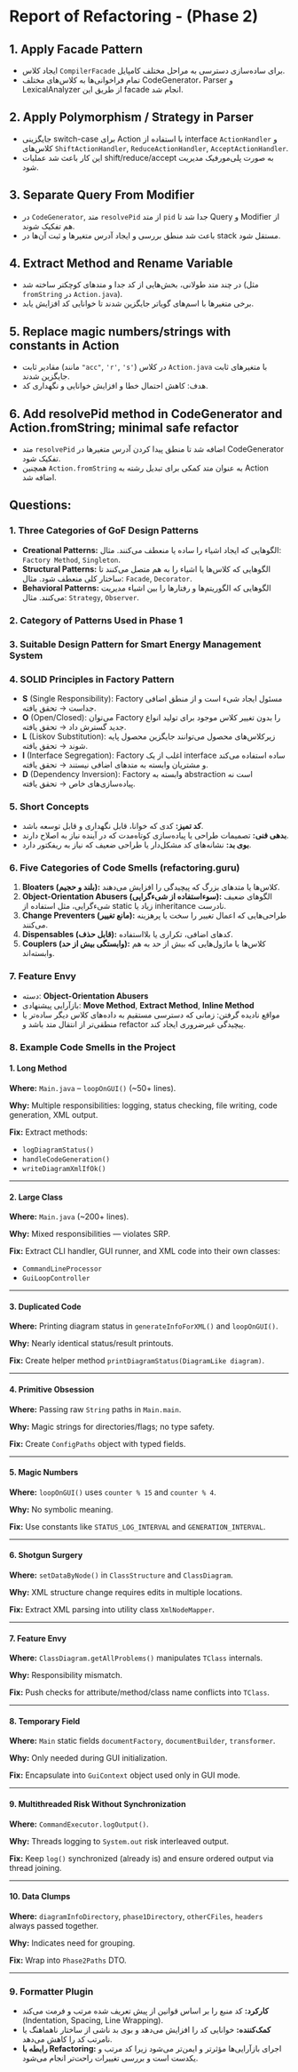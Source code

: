 # Report of Refactoring - (Phase 2)

## 1. Apply Facade Pattern
- ایجاد کلاس `CompilerFacade` برای ساده‌سازی دسترسی به مراحل مختلف کامپایل. 
- تمام فراخوانی‌ها به کلاس‌های مختلف CodeGenerator، Parser و LexicalAnalyzer از طریق این facade انجام شد.

## 2. Apply Polymorphism / Strategy in Parser
- جایگزینی switch-case برای Action با استفاده از interface `ActionHandler` و کلاس‌های `ShiftActionHandler`, `ReduceActionHandler`, `AcceptActionHandler`. 
- این کار باعث شد عملیات shift/reduce/accept به صورت پلی‌مورفیک مدیریت شود.

## 3. Separate Query From Modifier
- در `CodeGenerator`, متد `resolvePid` از متد `pid` جدا شد تا Query و Modifier از هم تفکیک شوند. 
- باعث شد منطق بررسی و ایجاد آدرس متغیرها و ثبت آن‌ها در stack مستقل شود.

## 4. Extract Method and Rename Variable
- در چند متد طولانی، بخش‌هایی از کد جدا و متدهای کوچکتر ساخته شد (مثل `fromString` در `Action.java`).  
- برخی متغیرها با اسم‌های گویا‌تر جایگزین شدند تا خوانایی کد افزایش یابد.

## 5. Replace magic numbers/strings with constants in Action
- مقادیر ثابت (مانند `"acc"`, `'r'`, `'s'`) در کلاس `Action.java` با متغیرهای ثابت جایگزین شدند.  
- هدف: کاهش احتمال خطا و افزایش خوانایی و نگهداری کد.

## 6. Add resolvePid method in CodeGenerator and Action.fromString; minimal safe refactor
- متد `resolvePid` اضافه شد تا منطق پیدا کردن آدرس متغیرها در CodeGenerator تفکیک شود.  
- همچنین `Action.fromString` به عنوان متد کمکی برای تبدیل رشته به Action اضافه شد.


##  Questions:

### 1. Three Categories of GoF Design Patterns
- **Creational Patterns:** الگوهایی که ایجاد اشیاء را ساده یا منعطف می‌کنند. مثال: `Factory Method`, `Singleton`.  
- **Structural Patterns:** الگوهایی که کلاس‌ها یا اشیاء را به هم متصل می‌کنند تا ساختار کلی منعطف شود. مثال: `Facade`, `Decorator`.  
- **Behavioral Patterns:** الگوهایی که الگوریتم‌ها و رفتارها را بین اشیاء مدیریت می‌کنند. مثال: `Strategy`, `Observer`.


### 2. Category of Patterns Used in Phase 1


### 3. Suitable Design Pattern for Smart Energy Management System


### 4. SOLID Principles in Factory Pattern
- **S** (Single Responsibility): Factory مسئول ایجاد شیء است و از منطق اضافی جداست → تحقق یافته.  
- **O** (Open/Closed): می‌توان Factory را بدون تغییر کلاس موجود برای تولید انواع جدید گسترش داد → تحقق یافته.  
- **L** (Liskov Substitution): زیرکلاس‌های محصول می‌توانند جایگزین محصول پایه شوند → تحقق یافته.  
- **I** (Interface Segregation): Factory اغلب از یک interface ساده استفاده می‌کند و مشتریان وابسته به متدهای اضافی نیستند → تحقق یافته.  
- **D** (Dependency Inversion): Factory وابسته به abstraction است نه پیاده‌سازی‌های خاص → تحقق یافته.


### 5. Short Concepts
- **کد تمیز:** کدی که خوانا، قابل نگهداری و قابل توسعه باشد.  
- **بدهی فنی:** تصمیمات طراحی یا پیاده‌سازی کوتاه‌مدت که در آینده نیاز به اصلاح دارند.  
- **بوی بد:** نشانه‌های کد مشکل‌دار یا طراحی ضعیف که نیاز به ریفکتور دارد.



### 6. Five Categories of Code Smells (refactoring.guru)
1. **Bloaters (بلند و حجیم):** کلاس‌ها یا متدهای بزرگ که پیچیدگی را افزایش می‌دهند.  
2. **Object-Orientation Abusers (سوءاستفاده از شیءگرایی):** الگوهای ضعیف شیءگرایی، مثل استفاده از static زیاد یا inheritance نادرست.  
3. **Change Preventers (مانع تغییر):** طراحی‌هایی که اعمال تغییر را سخت یا پرهزینه می‌کنند.  
4. **Dispensables (قابل حذف):** کدهای اضافی، تکراری یا بلااستفاده.  
5. **Couplers (وابستگی بیش از حد):** کلاس‌ها یا ماژول‌هایی که بیش از حد به هم وابسته‌اند.

### 7. Feature Envy
- دسته: **Object-Orientation Abusers**  
- بازآرایی پیشنهادی: **Move Method**, **Extract Method**, **Inline Method**  
- مواقع نادیده گرفتن: زمانی که دسترسی مستقیم به داده‌های کلاس دیگر ساده‌تر یا منطقی‌تر از انتقال متد باشد و refactor پیچیدگی غیرضروری ایجاد کند.

### 8. Example Code Smells in the Project 


#### 1. Long Method
**Where:** `Main.java` – `loopOnGUI()` (~50+ lines). 

**Why:** Multiple responsibilities: logging, status checking, file writing, code generation, XML output.  

**Fix:** Extract methods:
- `logDiagramStatus()`
- `handleCodeGeneration()`
- `writeDiagramXmlIfOk()`
  
  
---

#### 2. Large Class
**Where:** `Main.java` (~200+ lines). 

**Why:** Mixed responsibilities — violates SRP.  

**Fix:** Extract CLI handler, GUI runner, and XML code into their own classes:  
- `CommandLineProcessor`
- `GuiLoopController`

---

#### 3. Duplicated Code
**Where:** Printing diagram status in `generateInfoForXML()` and `loopOnGUI()`.  

**Why:** Nearly identical status/result printouts.  

**Fix:** Create helper method `printDiagramStatus(DiagramLike diagram)`.  


---

#### 4. Primitive Obsession
**Where:** Passing raw `String` paths in `Main.main`.  

**Why:** Magic strings for directories/flags; no type safety.  

**Fix:** Create `ConfigPaths` object with typed fields.  


---

#### 5. Magic Numbers
**Where:** `loopOnGUI()` uses `counter % 15` and `counter % 4`.  

**Why:** No symbolic meaning.  

**Fix:** Use constants like `STATUS_LOG_INTERVAL` and `GENERATION_INTERVAL`.  


---

#### 6. Shotgun Surgery
**Where:** `setDataByNode()` in `ClassStructure` and `ClassDiagram`.  

**Why:** XML structure change requires edits in multiple locations.  

**Fix:** Extract XML parsing into utility class `XmlNodeMapper`.  


---

#### 7. Feature Envy
**Where:** `ClassDiagram.getAllProblems()` manipulates `TClass` internals.  

**Why:** Responsibility mismatch.  

**Fix:** Push checks for attribute/method/class name conflicts into `TClass`.  


---

#### 8. Temporary Field
**Where:** `Main` static fields `documentFactory`, `documentBuilder`, `transformer`.  

**Why:** Only needed during GUI initialization.  

**Fix:** Encapsulate into `GuiContext` object used only in GUI mode.  


---

#### 9. Multithreaded Risk Without Synchronization
**Where:** `CommandExecutor.logOutput()`.  

**Why:** Threads logging to `System.out` risk interleaved output.  

**Fix:** Keep `log()` synchronized (already is) and ensure ordered output via thread joining.  


---

#### 10. Data Clumps
**Where:** `diagramInfoDirectory`, `phase1Directory`, `otherCFiles`, `headers` always passed together.  

**Why:** Indicates need for grouping.  

**Fix:** Wrap into `Phase2Paths` DTO.  


---


### 9. Formatter Plugin
- **کارکرد:** کد منبع را بر اساس قوانین از پیش تعریف شده مرتب و فرمت می‌کند (Indentation, Spacing, Line Wrapping).  
- **کمک‌کننده:** خوانایی کد را افزایش می‌دهد و بوی بد ناشی از ساختار ناهماهنگ یا نامرتب کد را کاهش می‌دهد.  
- **رابطه با Refactoring:** اجرای بازآرایی‌ها مؤثرتر و ایمن‌تر می‌شود زیرا کد مرتب و یکدست است و بررسی تغییرات راحت‌تر انجام می‌شود.

